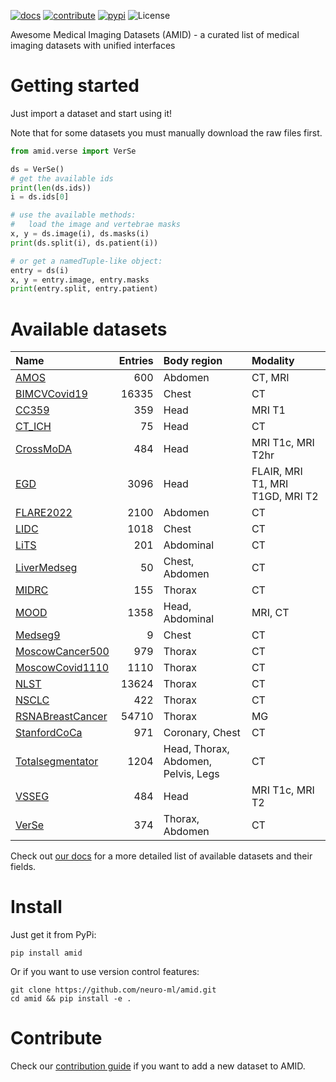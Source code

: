 [![docs](https://img.shields.io/badge/-docs-success)](https://neuro-ml.github.io/amid/)
[![contribute](https://img.shields.io/badge/-contribute-success)](https://neuro-ml.github.io/amid/latest/CONTRIBUTING/)
[![pypi](https://img.shields.io/pypi/v/amid?logo=pypi&label=PyPi)](https://pypi.org/project/amid/)
![License](https://img.shields.io/github/license/neuro-ml/amid)

Awesome Medical Imaging Datasets (AMID) - a curated list of medical imaging datasets with unified interfaces

# Getting started

Just import a dataset and start using it!

Note that for some datasets you must manually download the raw files first.

```python
from amid.verse import VerSe

ds = VerSe()
# get the available ids
print(len(ds.ids))
i = ds.ids[0]

# use the available methods:
#   load the image and vertebrae masks
x, y = ds.image(i), ds.masks(i)
print(ds.split(i), ds.patient(i))

# or get a namedTuple-like object:
entry = ds(i)
x, y = entry.image, entry.masks
print(entry.split, entry.patient)
```

# Available datasets

| Name                                                                                                                               |   Entries | Body region                         | Modality                        |
|:-----------------------------------------------------------------------------------------------------------------------------------|----------:|:------------------------------------|:--------------------------------|
| <a href="https://neuro-ml.github.io/amid/latest/datasets-api/#amid.amos.dataset.AMOS">AMOS</a>                                     |       600 | Abdomen                             | CT, MRI                         |
| <a href="https://neuro-ml.github.io/amid/latest/datasets-api/#amid.bimcv.BIMCVCovid19">BIMCVCovid19</a>                            |     16335 | Chest                               | CT                              |
| <a href="https://neuro-ml.github.io/amid/latest/datasets-api/#amid.cc359.dataset.CC359">CC359</a>                                  |       359 | Head                                | MRI T1                          |
| <a href="https://neuro-ml.github.io/amid/latest/datasets-api/#amid.ct_ich.CT_ICH">CT_ICH</a>                                       |        75 | Head                                | CT                              |
| <a href="https://neuro-ml.github.io/amid/latest/datasets-api/#amid.crossmoda.CrossMoDA">CrossMoDA</a>                              |       484 | Head                                | MRI T1c, MRI T2hr               |
| <a href="https://neuro-ml.github.io/amid/latest/datasets-api/#amid.egd.EGD">EGD</a>                                                |      3096 | Head                                | FLAIR, MRI T1, MRI T1GD, MRI T2 |
| <a href="https://neuro-ml.github.io/amid/latest/datasets-api/#amid.flare2022.FLARE2022">FLARE2022</a>                              |      2100 | Abdomen                             | CT                              |
| <a href="https://neuro-ml.github.io/amid/latest/datasets-api/#amid.lidc.dataset.LIDC">LIDC</a>                                     |      1018 | Chest                               | CT                              |
| <a href="https://neuro-ml.github.io/amid/latest/datasets-api/#amid.lits.dataset.LiTS">LiTS</a>                                     |       201 | Abdominal                           | CT                              |
| <a href="https://neuro-ml.github.io/amid/latest/datasets-api/#amid.liver_medseg.LiverMedseg">LiverMedseg</a>                       |        50 | Chest, Abdomen                      | CT                              |
| <a href="https://neuro-ml.github.io/amid/latest/datasets-api/#amid.midrc.MIDRC">MIDRC</a>                                          |       155 | Thorax                              | CT                              |
| <a href="https://neuro-ml.github.io/amid/latest/datasets-api/#amid.mood.MOOD">MOOD</a>                                             |      1358 | Head, Abdominal                     | MRI, CT                         |
| <a href="https://neuro-ml.github.io/amid/latest/datasets-api/#amid.medseg9.Medseg9">Medseg9</a>                                    |         9 | Chest                               | CT                              |
| <a href="https://neuro-ml.github.io/amid/latest/datasets-api/#amid.cancer_500.dataset.MoscowCancer500">MoscowCancer500</a>         |       979 | Thorax                              | CT                              |
| <a href="https://neuro-ml.github.io/amid/latest/datasets-api/#amid.covid_1110.MoscowCovid1110">MoscowCovid1110</a>                 |      1110 | Thorax                              | CT                              |
| <a href="https://neuro-ml.github.io/amid/latest/datasets-api/#amid.nlst.NLST">NLST</a>                                             |     13624 | Thorax                              | CT                              |
| <a href="https://neuro-ml.github.io/amid/latest/datasets-api/#amid.nsclc.NSCLC">NSCLC</a>                                          |       422 | Thorax                              | CT                              |
| <a href="https://neuro-ml.github.io/amid/latest/datasets-api/#amid.rsna_bc.dataset.RSNABreastCancer">RSNABreastCancer</a>          |     54710 | Thorax                              | MG                              |
| <a href="https://neuro-ml.github.io/amid/latest/datasets-api/#amid.stanford_coca.StanfordCoCa">StanfordCoCa</a>                    |       971 | Coronary, Chest                     | CT                              |
| <a href="https://neuro-ml.github.io/amid/latest/datasets-api/#amid.totalsegmentator.dataset.Totalsegmentator">Totalsegmentator</a> |      1204 | Head, Thorax, Abdomen, Pelvis, Legs | CT                              |
| <a href="https://neuro-ml.github.io/amid/latest/datasets-api/#amid.vs_seg.dataset.VSSEG">VSSEG</a>                                 |       484 | Head                                | MRI T1c, MRI T2                 |
| <a href="https://neuro-ml.github.io/amid/latest/datasets-api/#amid.verse.VerSe">VerSe</a>                                          |       374 | Thorax, Abdomen                     | CT                              |

Check out [our docs](https://neuro-ml.github.io/amid/) for a more detailed list of available datasets and their fields.

# Install

Just get it from PyPi:

```shell
pip install amid
```

Or if you want to use version control features:

```shell
git clone https://github.com/neuro-ml/amid.git
cd amid && pip install -e .
```

# Contribute

Check our [contribution guide](https://neuro-ml.github.io/amid/latest/CONTRIBUTING/) if you want to add a new dataset to
AMID.

